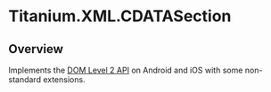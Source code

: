 # Titanium.XML.CDATASection

<ProxySummary/>

## Overview

Implements the [DOM Level 2 API](https://www.w3.org/TR/DOM-Level-2-Core/core.html#ID-667469212) on
Android and iOS with some non-standard extensions.

<ApiDocs/>
